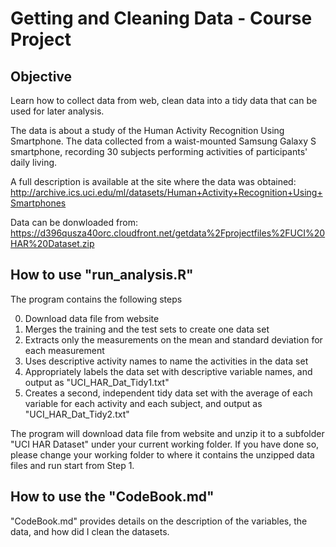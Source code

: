 

Getting and Cleaning Data - Course Project
===========================================

Objective
-------------
Learn how to collect data from web, clean data into a tidy data that can be used for later analysis. 

The data is about a study of the Human Activity Recognition Using Smartphone. The data collected from a waist-mounted Samsung Galaxy S smartphone, recording 30 subjects performing activities of participants' daily living.

A full description is available at the site where the data was obtained:
http://archive.ics.uci.edu/ml/datasets/Human+Activity+Recognition+Using+Smartphones

Data can be donwloaded from:                                             
https://d396qusza40orc.cloudfront.net/getdata%2Fprojectfiles%2FUCI%20HAR%20Dataset.zip 



How to use "run_analysis.R"
--------------------------------

The program contains the following steps

0. Download data file from website
1. Merges the training and the test sets to create one data set 
2. Extracts only the measurements on the mean and standard deviation for each measurement
3. Uses descriptive activity names to name the activities in the data set
4. Appropriately labels the data set with descriptive variable names, and output as "UCI_HAR_Dat_Tidy1.txt"
5. Creates a second, independent tidy data set with the average of each variable for each activity and each subject, and output as "UCI_HAR_Dat_Tidy2.txt"

The program will download data file from website and unzip it to a subfolder "UCI HAR Dataset" under your current working     folder. If you have done so, please change your working folder to where it contains the unzipped data files and run start from Step 1.


How to use the "CodeBook.md"
------------------------------

"CodeBook.md" provides details on the description of the variables, the data, and how did I clean the datasets.
